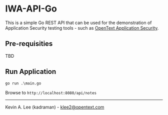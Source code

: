 # IWA-API-Go

This is a simple Go REST API that can be used for the demonstration of Application
Security testing tools - such as [OpenText Application Security](https://www.opentext.com/products/application-security). 

Pre-requisities
---------------

TBD


Run Application
---------------


```
go run .\main.go
```

Browse to `http://localhost:8080/api/notes`

---

Kevin A. Lee (kadraman) - klee2@opentext.com